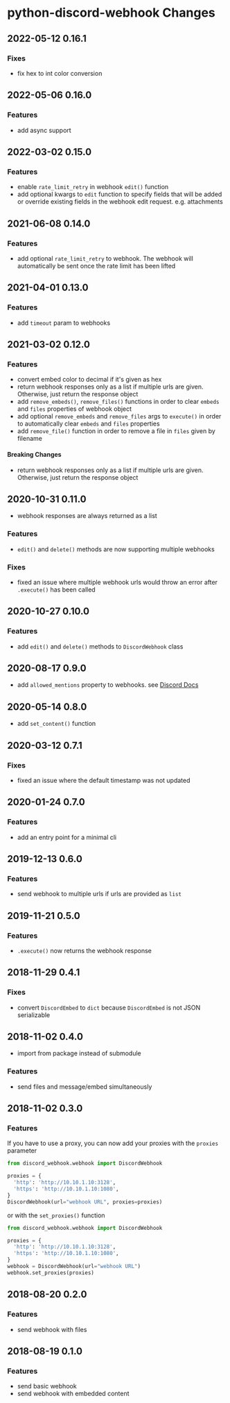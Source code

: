 # python-discord-webhook Changes

## 2022-05-12 0.16.1

### Fixes
- fix hex to int color conversion

## 2022-05-06 0.16.0

### Features
- add async support

## 2022-03-02 0.15.0

### Features
- enable `rate_limit_retry` in webhook `edit()` function
- add optional kwargs to `edit` function to specify fields that will be added or override existing fields in the webhook edit request. e.g. attachments 

## 2021-06-08 0.14.0

### Features

- add optional `rate_limit_retry` to webhook.
  The webhook will automatically be sent once the rate limit has been lifted

## 2021-04-01 0.13.0

### Features

- add `timeout` param to webhooks

## 2021-03-02 0.12.0

### Features

- convert embed color to decimal if it's given as hex
- return webhook responses only as a list if multiple urls are given.
  Otherwise, just return the response object
- add `remove_embeds()`, `remove_files()` functions in order to clear `embeds` and `files` properties of webhook object
- add optional `remove_embeds` and `remove_files` args to `execute()` in order to automatically clear `embeds` and `files` properties
- add `remove_file()` function in order to remove a file in `files` given by filename

#### Breaking Changes

- return webhook responses only as a list if multiple urls are given.
  Otherwise, just return the response object

## 2020-10-31 0.11.0

- webhook responses are always returned as a list

### Features

- `edit()` and `delete()` methods are now supporting multiple webhooks

### Fixes

- fixed an issue where multiple webhook urls would throw an error after `.execute()` has been called

## 2020-10-27 0.10.0

### Features

- add `edit()` and `delete()` methods to `DiscordWebhook` class

## 2020-08-17 0.9.0

- add `allowed_mentions` property to webhooks. see [Discord Docs](https://discord.com/developers/docs/resources/channel#allowed-mentions-object)

## 2020-05-14 0.8.0

- add `set_content()` function

## 2020-03-12 0.7.1

### Fixes

- fixed an issue where the default timestamp was not updated

## 2020-01-24 0.7.0

### Features

- add an entry point for a minimal cli

## 2019-12-13 0.6.0

### Features

- send webhook to multiple urls if urls are provided as `list`

## 2019-11-21 0.5.0

### Features

- `.execute()` now returns the webhook response

## 2018-11-29 0.4.1

### Fixes

- convert `DiscordEmbed` to `dict` because `DiscordEmbed` is not JSON serializable

## 2018-11-02 0.4.0

- import from package instead of submodule

### Features

- send files and message/embed simultaneously

## 2018-11-02 0.3.0

### Features

If you have to use a proxy, you can now add your proxies with the `proxies` parameter

```python
from discord_webhook.webhook import DiscordWebhook

proxies = {
  'http': 'http://10.10.1.10:3128',
  'https': 'http://10.10.1.10:1080',
}
DiscordWebhook(url="webhook URL", proxies=proxies)
```

or with the `set_proxies()` function

```python
from discord_webhook.webhook import DiscordWebhook

proxies = {
  'http': 'http://10.10.1.10:3128',
  'https': 'http://10.10.1.10:1080',
}
webhook = DiscordWebhook(url="webhook URL")
webhook.set_proxies(proxies)
```

## 2018-08-20 0.2.0

### Features

- send webhook with files

## 2018-08-19 0.1.0

### Features

- send basic webhook
- send webhook with embedded content
